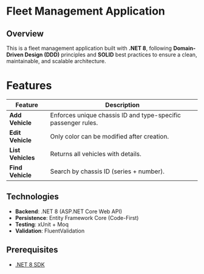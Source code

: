 # Fleet Management Application  

## Overview  
This is a fleet management application built with **.NET 8**, following **Domain-Driven Design (DDD)** principles and **SOLID** best practices to ensure a clean, maintainable, and scalable architecture.

# Features  
| Feature               | Description                                                                 |
|-----------------------|-----------------------------------------------------------------------------|
| **Add Vehicle**       | Enforces unique chassis ID and type-specific passenger rules.               |
| **Edit Vehicle**      | Only color can be modified after creation.                                  |
| **List Vehicles**     | Returns all vehicles with details.                                          |
| **Find Vehicle**      | Search by chassis ID (series + number).               

## Technologies  
- **Backend**: .NET 8 (ASP.NET Core Web API)  
- **Persistence**: Entity Framework Core (Code-First)  
- **Testing**: xUnit + Moq  
- **Validation**: FluentValidation

## Prerequisites  
- [.NET 8 SDK](https://dotnet.microsoft.com/download)
